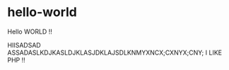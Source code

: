# hello-world
Hello WORLD !!


HIISADSAD ASSADASLKDJKASLDJKLASJDKLAJSDLKNMYXNCX;CXNYX;CNY;  I LIKE PHP !!
